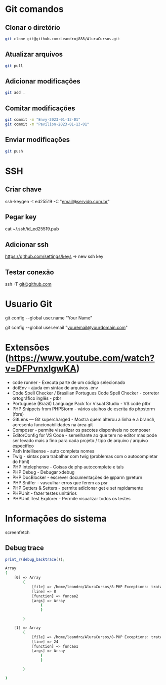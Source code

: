 # Git comandos

## Clonar o diretório

```bash
git clone git@github.com:Leandroj888/AluraCursos.git
```

## Atualizar arquivos

```bash
git pull
```

## Adicionar modificações

```bash
git add .
```

## Comitar modificações

```bash
git commit -m "Envy-2023-01-13-01"
git commit -m "Pavilion-2023-01-13-01"
```

## Enviar modificações

```bash
git push
```

# SSH

## Criar chave
ssh-keygen -t ed25519 -C "email@servido.com.br"

## Pegar key
cat ~/.ssh/id_ed25519.pub

## Adicionar ssh
https://github.com/settings/keys -> new ssh key

## Testar conexão
ssh -T git@github.com


# Usuario Git
git config --global user.name "Your Name"

git config --global user.email "youremail@yourdomain.com"

# Extensões (https://www.youtube.com/watch?v=DFPvnxIgwKA)
- code runner - Executa parte de um código selecionado
- dotEnv - ajuda em sintax de arquivos .env
- Code Spell Checker / Brasilian Portugues Code Spell Checker - corretor ortográfico inglês - ptbr
- Portuguese (Brazil) Language Pack for Visual Studio - VS code ptbr
- PHP Snippets from PHPStorm - vários atalhos de escrita do phpstorm (fore)
- GitLens — Git supercharged - Mostra quem alterou a linha e a branch, acresenta funcionabilidades na área git
- Composer - permite visualizar os pacotes disponíveis no composer
- EditorConfig for VS Code - semelhante ao que tem no editor mas pode ser levado mais a fino para cada projeto / tipo de arquivo / arquivo especifico
- Path Intellisense - auto completa nomes
- Twig - sintax para trabalhar com twig (problemas com o autocompletar do html)
- PHP Intelephense - Coisas de php autocomplete e tals
- PHP Debug - Debugar xdebug
- PHP DocBlocker - escrever documentações de @parm @return
- PHP Sniffer - vasculhar erros que ferem as psr
- PHP Getters & Setters - permite adicionar get e set rapidamente
- PHPUnit - fazer testes unitários
- PHPUnit Test Explorer - Permite visualizar todos os testes


# Informações do sistema
screenfetch



## Debug trace
```php
print_r(debug_backtrace());
```
```bash
Array
(
    [0] => Array
        (
            [file] => /home/leandro/AluraCursos/8-PHP Exceptions: tratamento de erros/pilha.php
            [line] => 8
            [function] => funcao2
            [args] => Array
                (
                )

        )

    [1] => Array
        (
            [file] => /home/leandro/AluraCursos/8-PHP Exceptions: tratamento de erros/pilha.php
            [line] => 24
            [function] => funcao1
            [args] => Array
                (
                )

        )

)